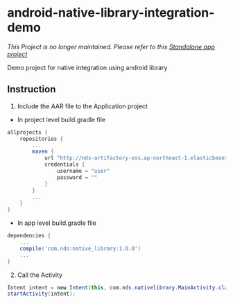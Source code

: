 # android-native-library-integration-demo

*This Project is no longer maintained. Please refer to this [Standalone app project](https://github.com/ndsdevteam/Android-Redpages-app)*

Demo project for native integration using android library

## Instruction

1. Include the AAR file to the Application project
  * In project level build.gradle file
  ```gradle
  allprojects {
      repositories {
          ...
          maven {
              url "http://nds-artifactory-oss.ap-northeast-1.elasticbeanstalk.com/artifactory/test-artifactory"
              credentials {
                  username = "user"
                  password = ""
              }
          }
          ...
      }
  }
  ```
  * In app level build.gradle file
  ```gradle
  dependencies {
      ...
      compile('com.nds:native_library:1.0.0')
      ...
  }
  ```
2. Call the Activity

  ```java
  Intent intent = new Intent(this, com.nds.nativelibrary.MainActivity.class);
  startActivity(intent);
  ```

